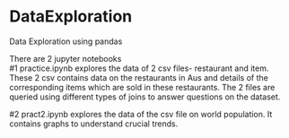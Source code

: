 # DataExploration
Data Exploration using pandas

There are 2 jupyter notebooks
<br> #1 practice.ipynb explores the data of 2 csv files- restaurant and item. These 2 csv contains data on the restaurants in Aus and details of the corresponding items which are sold in these restaurants. The 2 files are queried using different types of joins to answer questions on the dataset.</br>

#2 pract2.ipynb explores the data of the csv file on world population. It contains graphs to understand crucial trends.
